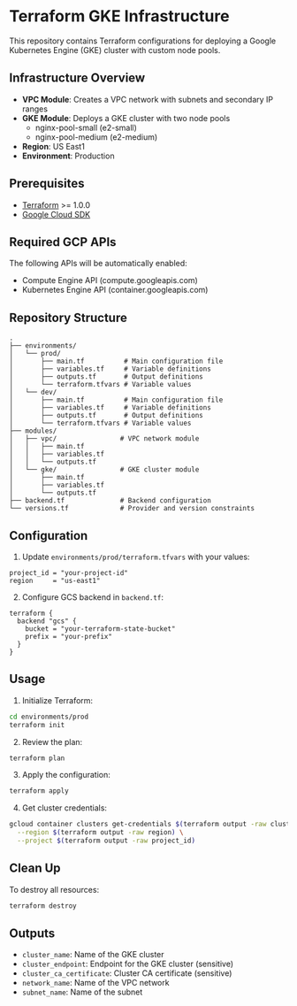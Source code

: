 # Terraform GKE Infrastructure

This repository contains Terraform configurations for deploying a Google Kubernetes Engine (GKE) cluster with custom node pools.

## Infrastructure Overview

- **VPC Module**: Creates a VPC network with subnets and secondary IP ranges
- **GKE Module**: Deploys a GKE cluster with two node pools
  - nginx-pool-small (e2-small)
  - nginx-pool-medium (e2-medium)
- **Region**: US East1
- **Environment**: Production

## Prerequisites

- [Terraform](https://www.terraform.io/downloads.html) >= 1.0.0
- [Google Cloud SDK](https://cloud.google.com/sdk/docs/install)

## Required GCP APIs
The following APIs will be automatically enabled:
- Compute Engine API (compute.googleapis.com)
- Kubernetes Engine API (container.googleapis.com)


## Repository Structure

```plaintext
.
├── environments/
│   └── prod/
│       ├── main.tf          # Main configuration file
│       ├── variables.tf     # Variable definitions
│       ├── outputs.tf       # Output definitions
│       └── terraform.tfvars # Variable values
│   └── dev/
│       ├── main.tf          # Main configuration file
│       ├── variables.tf     # Variable definitions
│       ├── outputs.tf       # Output definitions
│       └── terraform.tfvars # Variable values
├── modules/
│   ├── vpc/                # VPC network module
│   │   ├── main.tf
│   │   ├── variables.tf
│   │   └── outputs.tf
│   └── gke/                # GKE cluster module
│       ├── main.tf
│       ├── variables.tf
│       └── outputs.tf
├── backend.tf              # Backend configuration
└── versions.tf             # Provider and version constraints
```

## Configuration

1. Update `environments/prod/terraform.tfvars` with your values:
```hcl
project_id = "your-project-id"
region     = "us-east1"
```

2. Configure GCS backend in `backend.tf`:
```hcl
terraform {
  backend "gcs" {
    bucket = "your-terraform-state-bucket"
    prefix = "your-prefix"
  }
}
```

## Usage

1. Initialize Terraform:
```bash
cd environments/prod
terraform init
```

2. Review the plan:
```bash
terraform plan
```

3. Apply the configuration:
```bash
terraform apply
```

4. Get cluster credentials:
```bash
gcloud container clusters get-credentials $(terraform output -raw cluster_name) \
  --region $(terraform output -raw region) \
  --project $(terraform output -raw project_id)
```

## Clean Up

To destroy all resources:
```bash
terraform destroy
```

## Outputs

- `cluster_name`: Name of the GKE cluster
- `cluster_endpoint`: Endpoint for the GKE cluster (sensitive)
- `cluster_ca_certificate`: Cluster CA certificate (sensitive)
- `network_name`: Name of the VPC network
- `subnet_name`: Name of the subnet
